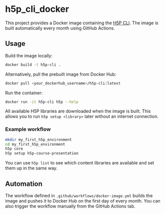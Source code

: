 # h5p_cli_docker

This project provides a Docker image containing the [H5P CLI](https://github.com/h5p/h5p-cli). The image is built automatically every month using GitHub Actions.

## Usage

Build the image locally:

```bash
docker build -t h5p-cli .
```

Alternatively, pull the prebuilt image from Docker Hub:

```bash
docker pull <your_dockerhub_username>/h5p-cli:latest
```

Run the container:

```bash
docker run -it h5p-cli h5p --help
```

All available H5P libraries are downloaded when the image is built. This allows
you to run `h5p setup <library>` later without an internet connection.

### Example workflow

```bash
mkdir my_first_h5p_environment
cd my_first_h5p_environment
h5p core
h5p setup h5p-course-presentation
```

You can use `h5p list` to see which content libraries are available and set them
up in the same way.

## Automation

The workflow defined in `.github/workflows/docker-image.yml` builds the image and pushes it to Docker Hub on the first day of every month. You can also trigger the workflow manually from the GitHub Actions tab.

